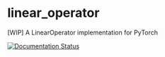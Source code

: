 # linear_operator
[WIP] A LinearOperator implementation for PyTorch

[![Documentation Status](https://readthedocs.org/projects/linear-operator/badge/?version=latest)](https://linear-operator.readthedocs.io/en/latest/?badge=latest)
